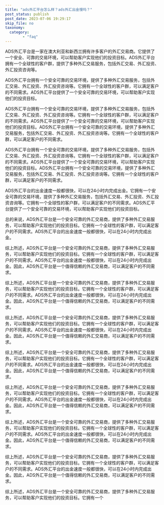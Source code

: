```yaml
---
title: "ads外汇平台怎么样？ads外汇出金慢吗？"
post_status: publish
post_date: 2023-07-06 19:29:17
skip_file: no
taxonomy:
  category:
        - "faq"
---
```


ADS外汇平台是一家在澳大利亚和新西兰拥有许多客户的外汇交易商。它提供了一个安全、可靠的交易环境，可以帮助客户实现他们的投资目标。ADS外汇平台拥有一个全球性的客户群，提供了多种外汇交易服务，包括外汇交易、外汇投资、外汇投资咨询等。

ADS外汇平台拥有一个安全可靠的交易环境，提供了多种外汇交易服务，包括外汇交易、外汇投资、外汇投资咨询等。它拥有一个全球性的客户群，可以满足客户的不同需求。ADS外汇平台提供了一个安全可靠的交易环境，可以帮助客户实现他们的投资目标。

ADS外汇平台拥有一个安全可靠的交易环境，提供了多种外汇交易服务，包括外汇交易、外汇投资、外汇投资咨询等。它拥有一个全球性的客户群，可以满足客户的不同需求。ADS外汇平台提供了一个安全可靠的交易环境，可以帮助客户实现他们的投资目标。ADS外汇平台拥有一个安全可靠的交易环境，提供了多种外汇交易服务，包括外汇交易、外汇投资、外汇投资咨询等。它拥有一个全球性的客户群，可以满足客户的不同需求。

ADS外汇平台拥有一个安全可靠的交易环境，提供了多种外汇交易服务，包括外汇交易、外汇投资、外汇投资咨询等。它拥有一个全球性的客户群，可以满足客户的不同需求。ADS外汇平台提供了一个安全可靠的交易环境，可以帮助客户实现他们的投资目标。ADS外汇平台拥有一个安全可靠的交易环境，提供了多种外汇交易服务，包括外汇交易、外汇投资、外汇投资咨询等。它拥有一个全球性的客户群，可以满足客户的不同需求。

ADS外汇平台的出金速度一般都很快，可以在24小时内完成出金。它拥有一个安全可靠的交易环境，提供了多种外汇交易服务，包括外汇交易、外汇投资、外汇投资咨询等。它拥有一个全球性的客户群，可以满足客户的不同需求。ADS外汇平台提供了一个安全可靠的交易环境，可以帮助客户实现他们的投资目标。

总的来说，ADS外汇平台是一个安全可靠的外汇交易商，提供了多种外汇交易服务，可以帮助客户实现他们的投资目标。它拥有一个全球性的客户群，可以满足客户的不同需求。ADS外汇平台的出金速度一般都很快，可以在24小时内完成出金。

综上所述，ADS外汇平台是一个安全可靠的外汇交易商，提供了多种外汇交易服务，可以帮助客户实现他们的投资目标。它拥有一个全球性的客户群，可以满足客户的不同需求。ADS外汇平台的出金速度一般都很快，可以在24小时内完成出金。因此，ADS外汇平台是一个值得信赖的外汇交易商，可以满足客户的不同需求。

综上所述，ADS外汇平台是一个安全可靠的外汇交易商，提供了多种外汇交易服务，可以帮助客户实现他们的投资目标。它拥有一个全球性的客户群，可以满足客户的不同需求。ADS外汇平台的出金速度一般都很快，可以在24小时内完成出金。因此，ADS外汇平台是一个值得信赖的外汇交易商，可以满足客户的不同需求。

综上所述，ADS外汇平台是一个安全可靠的外汇交易商，提供了多种外汇交易服务，可以帮助客户实现他们的投资目标。它拥有一个全球性的客户群，可以满足客户的不同需求。ADS外汇平台的出金速度一般都很快，可以在24小时内完成出金。因此，ADS外汇平台是一个值得信赖的外汇交易商，可以满足客户的不同需求。

综上所述，ADS外汇平台是一个安全可靠的外汇交易商，提供了多种外汇交易服务，可以帮助客户实现他们的投资目标。它拥有一个全球性的客户群，可以满足客户的不同需求。ADS外汇平台的出金速度一般都很快，可以在24小时内完成出金。因此，ADS外汇平台是一个值得信赖的外汇交易商，可以满足客户的不同需求。

综上所述，ADS外汇平台是一个安全可靠的外汇交易商，提供了多种外汇交易服务，可以帮助客户实现他们的投资目标。它拥有一个全球性的客户群，可以满足客户的不同需求。ADS外汇平台的出金速度一般都很快，可以在24小时内完成出金。因此，ADS外汇平台是一个值得信赖的外汇交易商，可以满足客户的不同需求。

综上所述，ADS外汇平台是一个安全可靠的外汇交易商，提供了多种外汇交易服务，可以帮助客户实现他们的投资目标。它拥有一个全球性的客户群，可以满足客户的不同需求。ADS外汇平台的出金速度一般都很快，可以在24小时内完成出金。因此，ADS外汇平台是一个值得信赖的外汇交易商，可以满足客户的不同需求。

综上所述，ADS外汇平台是一个安全可靠的外汇交易商，提供了多种外汇交易服务，可以帮助客户实现他们的投资目标。它拥有一个全球性的客户群，可以满足客户的不同需求。ADS外汇平台的出金速度一般都很快，可以在24小时内完成出金。因此，ADS外汇平台是一个值得信赖的外汇交易商，可以满足客户的不同需求。

综上所述，ADS外汇平台是一个安全可靠的外汇交易商，提供了多种外汇交易服务，可以帮助客户实现他们的投资目标。它拥有一个
